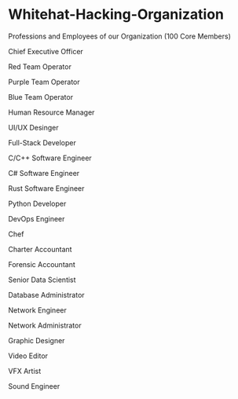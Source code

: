 # Whitehat-Hacking-Organization
Professions and Employees of our Organization (100 Core Members)

Chief Executive Officer 

Red Team Operator 

Purple Team Operator

Blue Team Operator 

Human Resource Manager 







UI/UX Desinger 

Full-Stack Developer 

C/C++ Software Engineer

C# Software Engineer 

Rust Software Engineer

Python Developer 

DevOps Engineer

Chef 


Charter Accountant 

Forensic Accountant 


Senior Data Scientist 

Database Administrator 

Network Engineer 

Network Administrator 


Graphic Designer 

Video Editor 

VFX Artist 

Sound Engineer 

